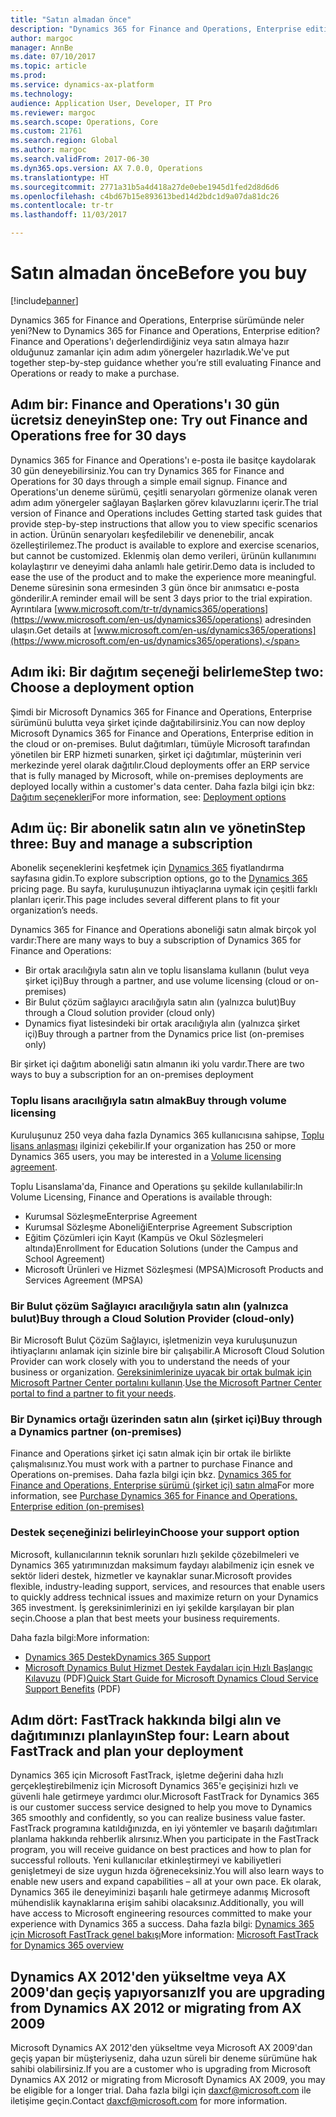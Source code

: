 ```yaml
---
title: "Satın almadan önce"
description: "Dynamics 365 for Finance and Operations, Enterprise edition satın almayı düşündüğünüzde adım adım yönergeler."
author: margoc
manager: AnnBe
ms.date: 07/10/2017
ms.topic: article
ms.prod: 
ms.service: dynamics-ax-platform
ms.technology: 
audience: Application User, Developer, IT Pro
ms.reviewer: margoc
ms.search.scope: Operations, Core
ms.custom: 21761
ms.search.region: Global
ms.author: margoc
ms.search.validFrom: 2017-06-30
ms.dyn365.ops.version: AX 7.0.0, Operations
ms.translationtype: HT
ms.sourcegitcommit: 2771a31b5a4d418a27de0ebe1945d1fed2d8d6d6
ms.openlocfilehash: c4bd67b15e893613bed14d2bdc1d9a07da81dc26
ms.contentlocale: tr-tr
ms.lasthandoff: 11/03/2017

---
```


# <a name="before-you-buy"></a><span data-ttu-id="97a90-103">Satın almadan önce</span><span class="sxs-lookup"><span data-stu-id="97a90-103">Before you buy</span></span> 

[!include[banner](../includes/banner.md)]

<span data-ttu-id="97a90-104">Dynamics 365 for Finance and Operations, Enterprise sürümünde neler yeni?</span><span class="sxs-lookup"><span data-stu-id="97a90-104">New to Dynamics 365 for Finance and Operations, Enterprise edition?</span></span> <span data-ttu-id="97a90-105">Finance and Operations'ı değerlendirdiğiniz veya satın almaya hazır olduğunuz zamanlar için adım adım yönergeler hazırladık.</span><span class="sxs-lookup"><span data-stu-id="97a90-105">We've put together step-by-step guidance whether you’re still evaluating Finance and Operations or ready to make a purchase.</span></span>

## <a name="step-one--try-out-finance-and-operations-free-for-30-days"></a><span data-ttu-id="97a90-106">Adım bir: Finance and Operations'ı 30 gün ücretsiz deneyin</span><span class="sxs-lookup"><span data-stu-id="97a90-106">Step one:  Try out Finance and Operations free for 30 days</span></span>
<span data-ttu-id="97a90-107">Dynamics 365 for Finance and Operations'ı e-posta ile basitçe kaydolarak 30 gün deneyebilirsiniz.</span><span class="sxs-lookup"><span data-stu-id="97a90-107">You can try Dynamics 365 for Finance and Operations for 30 days through a simple email signup.</span></span> <span data-ttu-id="97a90-108">Finance and Operations'un deneme sürümü, çeşitli senaryoları görmenize olanak veren adım adım yönergeler sağlayan Başlarken görev kılavuzlarını içerir.</span><span class="sxs-lookup"><span data-stu-id="97a90-108">The trial version of Finance and Operations includes Getting started task guides that provide step-by-step instructions that allow you to view specific scenarios in action.</span></span> <span data-ttu-id="97a90-109">Ürünün senaryoları keşfedilebilir ve denenebilir, ancak özelleştirilemez.</span><span class="sxs-lookup"><span data-stu-id="97a90-109">The product is available to explore and exercise scenarios, but cannot be customized.</span></span> <span data-ttu-id="97a90-110">Eklenmiş olan demo verileri, ürünün kullanımını kolaylaştırır ve deneyimi daha anlamlı hale getirir.</span><span class="sxs-lookup"><span data-stu-id="97a90-110">Demo data is included to ease the use of the product and to make the experience more meaningful.</span></span> <span data-ttu-id="97a90-111">Deneme süresinin sona ermesinden 3 gün önce bir anımsatıcı e-posta gönderilir.</span><span class="sxs-lookup"><span data-stu-id="97a90-111">A reminder email will be sent 3 days prior to the trial expiration.</span></span> <span data-ttu-id="97a90-112">Ayrıntılara [www.microsoft.com/tr-tr/dynamics365/operations](https://www.microsoft.com/en-us/dynamics365/operations) adresinden ulaşın.</span><span class="sxs-lookup"><span data-stu-id="97a90-112">Get details at [www.microsoft.com/en-us/dynamics365/operations](https://www.microsoft.com/en-us/dynamics365/operations).</span></span>

## <a name="step-two-choose-a-deployment-option"></a><span data-ttu-id="97a90-113">Adım iki: Bir dağıtım seçeneği belirleme</span><span class="sxs-lookup"><span data-stu-id="97a90-113">Step two: Choose a deployment option</span></span>
<span data-ttu-id="97a90-114">Şimdi bir Microsoft Dynamics 365 for Finance and Operations, Enterprise sürümünü bulutta veya şirket içinde dağıtabilirsiniz.</span><span class="sxs-lookup"><span data-stu-id="97a90-114">You can now deploy Microsoft Dynamics 365 for Finance and Operations, Enterprise edition in the cloud or on-premises.</span></span> <span data-ttu-id="97a90-115">Bulut dağıtımları, tümüyle Microsoft tarafından yönetilen bir ERP hizmeti sunarken, şirket içi dağıtımlar, müşterinin veri merkezinde yerel olarak dağıtılır.</span><span class="sxs-lookup"><span data-stu-id="97a90-115">Cloud deployments offer an ERP service that is fully managed by Microsoft, while on-premises deployments are deployed locally within a customer's data center.</span></span>
<span data-ttu-id="97a90-116">Daha fazla bilgi için bkz: [Dağıtım seçenekleri](../../dev-itpro/deployment/choose-deployment-type.md)</span><span class="sxs-lookup"><span data-stu-id="97a90-116">For more information, see: [Deployment options](../../dev-itpro/deployment/choose-deployment-type.md)</span></span> 

## <a name="step-three-buy-and-manage-a-subscription"></a><span data-ttu-id="97a90-117">Adım üç: Bir abonelik satın alın ve yönetin</span><span class="sxs-lookup"><span data-stu-id="97a90-117">Step three: Buy and manage a subscription</span></span>
<span data-ttu-id="97a90-118">Abonelik seçeneklerini keşfetmek için [Dynamics 365](https://www.microsoft.com/en-us/dynamics365/pricing) fiyatlandırma sayfasına gidin.</span><span class="sxs-lookup"><span data-stu-id="97a90-118">To explore subscription options, go to the [Dynamics 365](https://www.microsoft.com/en-us/dynamics365/pricing) pricing page.</span></span> <span data-ttu-id="97a90-119">Bu sayfa, kuruluşunuzun ihtiyaçlarına uymak için çeşitli farklı planları içerir.</span><span class="sxs-lookup"><span data-stu-id="97a90-119">This page includes several different plans to fit your organization’s needs.</span></span>

<span data-ttu-id="97a90-120">Dynamics 365 for Finance and Operations aboneliği satın almak birçok yol vardır:</span><span class="sxs-lookup"><span data-stu-id="97a90-120">There are many ways to buy a subscription of Dynamics 365 for Finance and Operations:</span></span>
- <span data-ttu-id="97a90-121">Bir ortak aracılığıyla satın alın ve toplu lisanslama kullanın (bulut veya şirket içi)</span><span class="sxs-lookup"><span data-stu-id="97a90-121">Buy through a partner, and use volume licensing (cloud or on-premises)</span></span>
- <span data-ttu-id="97a90-122">Bir Bulut çözüm sağlayıcı aracılığıyla satın alın (yalnızca bulut)</span><span class="sxs-lookup"><span data-stu-id="97a90-122">Buy through a Cloud solution provider (cloud only)</span></span>
- <span data-ttu-id="97a90-123">Dynamics fiyat listesindeki bir ortak aracılığıyla alın (yalnızca şirket içi)</span><span class="sxs-lookup"><span data-stu-id="97a90-123">Buy through a partner from the Dynamics price list (on-premises only)</span></span>

<span data-ttu-id="97a90-124">Bir şirket içi dağıtım aboneliği satın almanın iki yolu vardır.</span><span class="sxs-lookup"><span data-stu-id="97a90-124">There are two ways to buy a subscription for an on-premises deployment</span></span>

### <a name="buy-through-volume-licensing"></a><span data-ttu-id="97a90-125">Toplu lisans aracılığıyla satın almak</span><span class="sxs-lookup"><span data-stu-id="97a90-125">Buy through volume licensing</span></span>
<span data-ttu-id="97a90-126">Kuruluşunuz 250 veya daha fazla Dynamics 365 kullanıcısına sahipse, [Toplu lisans anlaşması](https://www.microsoft.com/en-us/licensing/how-to-buy/how-to-buy.aspx) ilginizi çekebilir.</span><span class="sxs-lookup"><span data-stu-id="97a90-126">If your organization has 250 or more Dynamics 365 users, you may be interested in a [Volume licensing agreement](https://www.microsoft.com/en-us/licensing/how-to-buy/how-to-buy.aspx).</span></span> 

<span data-ttu-id="97a90-127">Toplu Lisanslama'da, Finance and Operations şu şekilde kullanılabilir:</span><span class="sxs-lookup"><span data-stu-id="97a90-127">In Volume Licensing, Finance and Operations is available through:</span></span>
- <span data-ttu-id="97a90-128">Kurumsal Sözleşme</span><span class="sxs-lookup"><span data-stu-id="97a90-128">Enterprise Agreement</span></span>
- <span data-ttu-id="97a90-129">Kurumsal Sözleşme Aboneliği</span><span class="sxs-lookup"><span data-stu-id="97a90-129">Enterprise Agreement Subscription</span></span>
- <span data-ttu-id="97a90-130">Eğitim Çözümleri için Kayıt (Kampüs ve Okul Sözleşmeleri altında)</span><span class="sxs-lookup"><span data-stu-id="97a90-130">Enrollment for Education Solutions (under the Campus and School Agreement)</span></span>
- <span data-ttu-id="97a90-131">Microsoft Ürünleri ve Hizmet Sözleşmesi (MPSA)</span><span class="sxs-lookup"><span data-stu-id="97a90-131">Microsoft Products and Services Agreement (MPSA)</span></span>

### <a name="buy-through-a-cloud-solution-provider-cloud-only"></a><span data-ttu-id="97a90-132">Bir Bulut çözüm Sağlayıcı aracılığıyla satın alın (yalnızca bulut)</span><span class="sxs-lookup"><span data-stu-id="97a90-132">Buy through a Cloud Solution Provider (cloud-only)</span></span>
<span data-ttu-id="97a90-133">Bir Microsoft Bulut Çözüm Sağlayıcı, işletmenizin veya kuruluşunuzun ihtiyaçlarını anlamak için sizinle bire bir çalışabilir.</span><span class="sxs-lookup"><span data-stu-id="97a90-133">A Microsoft Cloud Solution Provider can work closely with you to understand the needs of your business or organization.</span></span> <span data-ttu-id="97a90-134">[Gereksinimlerinize uyacak bir ortak bulmak için Microsoft Partner Center portalını kullanın](https://partnercenter.microsoft.com/en-us/partner/home).</span><span class="sxs-lookup"><span data-stu-id="97a90-134">[Use the Microsoft Partner Center portal to find a partner to fit your needs](https://partnercenter.microsoft.com/en-us/partner/home).</span></span> 

### <a name="buy-through-a-dynamics-partner-on-premises"></a><span data-ttu-id="97a90-135">Bir Dynamics ortağı üzerinden satın alın (şirket içi)</span><span class="sxs-lookup"><span data-stu-id="97a90-135">Buy through a Dynamics partner (on-premises)</span></span>
<span data-ttu-id="97a90-136">Finance and Operations şirket içi satın almak için bir ortak ile birlikte çalışmalısınız.</span><span class="sxs-lookup"><span data-stu-id="97a90-136">You must work with a partner to purchase Finance and Operations on-premises.</span></span> <span data-ttu-id="97a90-137">Daha fazla bilgi için bkz. [Dynamics 365 for Finance and Operations, Enterprise sürümü (şirket içi) satın alma](purchase-on-premises.md)</span><span class="sxs-lookup"><span data-stu-id="97a90-137">For more information, see [Purchase Dynamics 365 for Finance and Operations, Enterprise edition (on-premises)](purchase-on-premises.md)</span></span>

### <a name="choose-your-support-option"></a><span data-ttu-id="97a90-138">Destek seçeneğinizi belirleyin</span><span class="sxs-lookup"><span data-stu-id="97a90-138">Choose your support option</span></span>
<span data-ttu-id="97a90-139">Microsoft, kullanıcılarının teknik sorunları hızlı şekilde çözebilmeleri ve Dynamics 365 yatırımınızdan maksimum faydayı alabilmeniz için esnek ve sektör lideri destek, hizmetler ve kaynaklar sunar.</span><span class="sxs-lookup"><span data-stu-id="97a90-139">Microsoft provides flexible, industry-leading support, services, and resources that enable users to quickly address technical issues and maximize return on your Dynamics 365 investment.</span></span> <span data-ttu-id="97a90-140">İş gereksinimlerinizi en iyi şekilde karşılayan bir plan seçin.</span><span class="sxs-lookup"><span data-stu-id="97a90-140">Choose a plan that best meets your business requirements.</span></span> 

<span data-ttu-id="97a90-141">Daha fazla bilgi:</span><span class="sxs-lookup"><span data-stu-id="97a90-141">More information:</span></span> 
- [<span data-ttu-id="97a90-142">Dynamics 365 Destek</span><span class="sxs-lookup"><span data-stu-id="97a90-142">Dynamics 365 Support</span></span>](https://www.microsoft.com/en-us/dynamics365/support)
- <span data-ttu-id="97a90-143">[Microsoft Dynamics Bulut Hizmet Destek Faydaları için Hızlı Başlangıç Kılavuzu](http://go.microsoft.com/fwlink/?LinkId=530335) (PDF)</span><span class="sxs-lookup"><span data-stu-id="97a90-143">[Quick Start Guide for Microsoft Dynamics Cloud Service Support Benefits](http://go.microsoft.com/fwlink/?LinkId=530335) (PDF)</span></span>

## <a name="step-four-learn-about-fasttrack-and-plan-your-deployment"></a><span data-ttu-id="97a90-144">Adım dört: FastTrack hakkında bilgi alın ve dağıtımınızı planlayın</span><span class="sxs-lookup"><span data-stu-id="97a90-144">Step four: Learn about FastTrack and plan your deployment</span></span>
<span data-ttu-id="97a90-145">Dynamics 365 için Microsoft FastTrack, işletme değerini daha hızlı gerçekleştirebilmeniz için Microsoft Dynamics 365'e geçişinizi hızlı ve güvenli hale getirmeye yardımcı olur.</span><span class="sxs-lookup"><span data-stu-id="97a90-145">Microsoft FastTrack for Dynamics 365 is our customer success service designed to help you move to Dynamics 365 smoothly and confidently, so you can realize business value faster.</span></span> <span data-ttu-id="97a90-146">FastTrack programına katıldığınızda, en iyi yöntemler ve başarılı dağıtımları planlama hakkında rehberlik alırsınız.</span><span class="sxs-lookup"><span data-stu-id="97a90-146">When you participate in the FastTrack program, you will receive guidance on best practices and how to plan for successful rollouts.</span></span> <span data-ttu-id="97a90-147">Yeni kullanıcılar etkinleştirmeyi ve kabiliyetleri genişletmeyi de size uygun hızda öğreneceksiniz.</span><span class="sxs-lookup"><span data-stu-id="97a90-147">You will also learn ways to enable new users and expand capabilities – all at your own pace.</span></span> <span data-ttu-id="97a90-148">Ek olarak, Dynamics 365 ile deneyiminizi başarılı hale getirmeye adanmış Microsoft mühendislik kaynaklarına erişim sahibi olacaksınız.</span><span class="sxs-lookup"><span data-stu-id="97a90-148">Additionally, you will have access to Microsoft engineering resources committed to make your experience with Dynamics 365 a success.</span></span> <span data-ttu-id="97a90-149">Daha fazla bilgi: [Dynamics 365 için Microsoft FastTrack genel bakışı](fasttrack-dynamics-365-overview.md)</span><span class="sxs-lookup"><span data-stu-id="97a90-149">More information: [Microsoft FastTrack for Dynamics 365 overview](fasttrack-dynamics-365-overview.md)</span></span> 

## <a name="if-you-are-upgrading-from-dynamics-ax-2012-or-migrating-from-ax-2009"></a><span data-ttu-id="97a90-150">Dynamics AX 2012'den yükseltme veya AX 2009'dan geçiş yapıyorsanız</span><span class="sxs-lookup"><span data-stu-id="97a90-150">If you are upgrading from Dynamics AX 2012 or migrating from AX 2009</span></span>
<span data-ttu-id="97a90-151">Microsoft Dynamics AX 2012'den yükseltme veya Microsoft AX 2009'dan geçiş yapan bir müşteriyseniz, daha uzun süreli bir deneme sürümüne hak sahibi olabilirsiniz.</span><span class="sxs-lookup"><span data-stu-id="97a90-151">If you are a customer who is upgrading from Microsoft Dynamics AX 2012 or migrating from Microsoft Dynamics AX 2009, you may be eligible for a longer trial.</span></span> <span data-ttu-id="97a90-152">Daha fazla bilgi için <daxcf@microsoft.com> ile iletişime geçin.</span><span class="sxs-lookup"><span data-stu-id="97a90-152">Contact <daxcf@microsoft.com> for more information.</span></span> 


